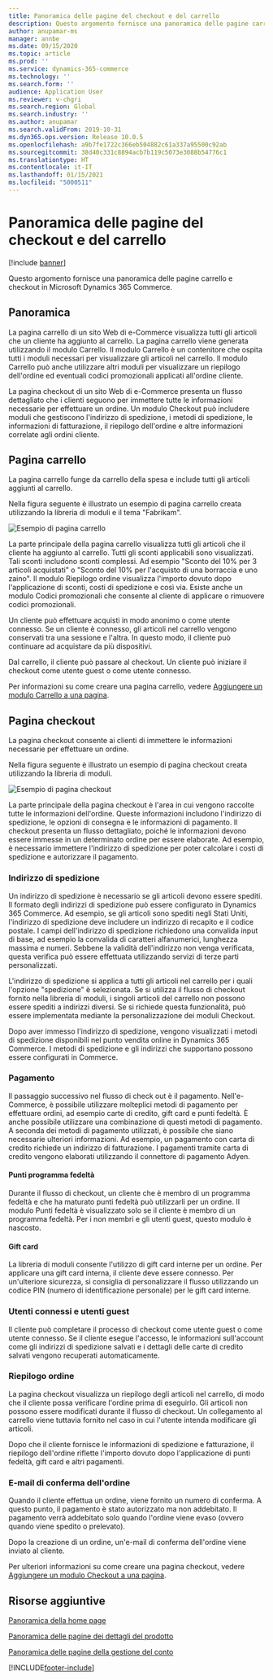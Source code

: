 ```yaml
---
title: Panoramica delle pagine del checkout e del carrello
description: Questo argomento fornisce una panoramica delle pagine carrello e checkout in Microsoft Dynamics 365 Commerce.
author: anupamar-ms
manager: annbe
ms.date: 09/15/2020
ms.topic: article
ms.prod: ''
ms.service: dynamics-365-commerce
ms.technology: ''
ms.search.form: ''
audience: Application User
ms.reviewer: v-chgri
ms.search.region: Global
ms.search.industry: ''
ms.author: anupamar
ms.search.validFrom: 2019-10-31
ms.dyn365.ops.version: Release 10.0.5
ms.openlocfilehash: a9b7fe1722c366eb504882c61a337a95500c92ab
ms.sourcegitcommit: 38d40c331c8894acb7b119c5073e3088b54776c1
ms.translationtype: HT
ms.contentlocale: it-IT
ms.lasthandoff: 01/15/2021
ms.locfileid: "5000511"
---
```

# <a name="cart-and-checkout-pages-overview"></a>Panoramica delle pagine del checkout e del carrello

[!include [banner](includes/banner.md)]

Questo argomento fornisce una panoramica delle pagine carrello e checkout in Microsoft Dynamics 365 Commerce.

## <a name="overview"></a>Panoramica

La pagina carrello di un sito Web di e-Commerce visualizza tutti gli articoli che un cliente ha aggiunto al carrello. La pagina carrello viene generata utilizzando il modulo Carrello. Il modulo Carrello è un contenitore che ospita tutti i moduli necessari per visualizzare gli articoli nel carrello. Il modulo Carrello può anche utilizzare altri moduli per visualizzare un riepilogo dell'ordine ed eventuali codici promozionali applicati all'ordine cliente.

La pagina checkout di un sito Web di e-Commerce presenta un flusso dettagliato che i clienti seguono per immettere tutte le informazioni necessarie per effettuare un ordine. Un modulo Checkout può includere moduli che gestiscono l'indirizzo di spedizione, i metodi di spedizione, le informazioni di fatturazione, il riepilogo dell'ordine e altre informazioni correlate agli ordini cliente.

## <a name="cart-page"></a>Pagina carrello

La pagina carrello funge da carrello della spesa e include tutti gli articoli aggiunti al carrello.

Nella figura seguente è illustrato un esempio di pagina carrello creata utilizzando la libreria di moduli e il tema "Fabrikam".

![Esempio di pagina carrello](./media/cart2.PNG)

La parte principale della pagina carrello visualizza tutti gli articoli che il cliente ha aggiunto al carrello. Tutti gli sconti applicabili sono visualizzati. Tali sconti includono sconti complessi. Ad esempio "Sconto del 10% per 3 articoli acquistati" o "Sconto del 10% per l'acquisto di una borraccia e uno zaino". Il modulo Riepilogo ordine visualizza l'importo dovuto dopo l'applicazione di sconti, costi di spedizione e così via. Esiste anche un modulo Codici promozionali che consente al cliente di applicare o rimuovere codici promozionali.

Un cliente può effettuare acquisti in modo anonimo o come utente connesso. Se un cliente è connesso, gli articoli nel carrello vengono conservati tra una sessione e l'altra. In questo modo, il cliente può continuare ad acquistare da più dispositivi.

Dal carrello, il cliente può passare al checkout. Un cliente può iniziare il checkout come utente guest o come utente connesso.

Per informazioni su come creare una pagina carrello, vedere [Aggiungere un modulo Carrello a una pagina](add-cart-module.md).

## <a name="checkout-page"></a>Pagina checkout

La pagina checkout consente ai clienti di immettere le informazioni necessarie per effettuare un ordine.

Nella figura seguente è illustrato un esempio di pagina checkout creata utilizzando la libreria di moduli.

![Esempio di pagina checkout](./media/Checkout.PNG)

La parte principale della pagina checkout è l'area in cui vengono raccolte tutte le informazioni dell'ordine. Queste informazioni includono l'indirizzo di spedizione, le opzioni di consegna e le informazioni di pagamento. Il checkout presenta un flusso dettagliato, poiché le informazioni devono essere immesse in un determinato ordine per essere elaborate. Ad esempio, è necessario immettere l'indirizzo di spedizione per poter calcolare i costi di spedizione e autorizzare il pagamento.

### <a name="shipping-address"></a>Indirizzo di spedizione

Un indirizzo di spedizione è necessario se gli articoli devono essere spediti. Il formato degli indirizzi di spedizione può essere configurato in Dynamics 365 Commerce. Ad esempio, se gli articoli sono spediti negli Stati Uniti, l'indirizzo di spedizione deve includere un indirizzo di recapito e il codice postale. I campi dell'indirizzo di spedizione richiedono una convalida input di base, ad esempio la convalida di caratteri alfanumerici, lunghezza massima e numeri. Sebbene la validità dell'indirizzo non venga verificata, questa verifica può essere effettuata utilizzando servizi di terze parti personalizzati.

L'indirizzo di spedizione si applica a tutti gli articoli nel carrello per i quali l'opzione "spedizione" è selezionata. Se si utilizza il flusso di checkout fornito nella libreria di moduli, i singoli articoli del carrello non possono essere spediti a indirizzi diversi. Se si richiede questa funzionalità, può essere implementata mediante la personalizzazione dei moduli Checkout.

Dopo aver immesso l'indirizzo di spedizione, vengono visualizzati i metodi di spedizione disponibili nel punto vendita online in Dynamics 365 Commerce. I metodi di spedizione e gli indirizzi che supportano possono essere configurati in Commerce.

### <a name="payment"></a>Pagamento

Il passaggio successivo nel flusso di check out è il pagamento. Nell'e-Commerce, è possibile utilizzare molteplici metodi di pagamento per effettuare ordini, ad esempio carte di credito, gift card e punti fedeltà. È anche possibile utilizzare una combinazione di questi metodi di pagamento. A seconda dei metodi di pagamento utilizzati, è possibile che siano necessarie ulteriori informazioni. Ad esempio, un pagamento con carta di credito richiede un indirizzo di fatturazione. I pagamenti tramite carta di credito vengono elaborati utilizzando il connettore di pagamento Adyen.

#### <a name="loyalty-points"></a>Punti programma fedeltà

Durante il flusso di checkout, un cliente che è membro di un programma fedeltà e che ha maturato punti fedeltà può utilizzarli per un ordine. Il modulo Punti fedeltà è visualizzato solo se il cliente è membro di un programma fedeltà. Per i non membri e gli utenti guest, questo modulo è nascosto.

#### <a name="gift-cards"></a>Gift card

La libreria di moduli consente l'utilizzo di gift card interne per un ordine. Per applicare una gift card interna, il cliente deve essere connesso. Per un'ulteriore sicurezza, si consiglia di personalizzare il flusso utilizzando un codice PIN (numero di identificazione personale) per le gift card interne.

### <a name="signed-in-and-guest-users"></a>Utenti connessi e utenti guest

Il cliente può completare il processo di checkout come utente guest o come utente connesso. Se il cliente esegue l'accesso, le informazioni sull'account come gli indirizzi di spedizione salvati e i dettagli delle carte di credito salvati vengono recuperati automaticamente.

### <a name="order-summary"></a>Riepilogo ordine

La pagina checkout visualizza un riepilogo degli articoli nel carrello, di modo che il cliente possa verificare l'ordine prima di eseguirlo. Gli articoli non possono essere modificati durante il flusso di checkout. Un collegamento al carrello viene tuttavia fornito nel caso in cui l'utente intenda modificare gli articoli.

Dopo che il cliente fornisce le informazioni di spedizione e fatturazione, il riepilogo dell'ordine riflette l'importo dovuto dopo l'applicazione di punti fedeltà, gift card e altri pagamenti.

### <a name="order-confirmation-and-email"></a>E-mail di conferma dell'ordine

Quando il cliente effettua un ordine, viene fornito un numero di conferma. A questo punto, il pagamento è stato autorizzato ma non addebitato. Il pagamento verrà addebitato solo quando l'ordine viene evaso (ovvero quando viene spedito o prelevato).

Dopo la creazione di un ordine, un'e-mail di conferma dell'ordine viene inviato al cliente.

Per ulteriori informazioni su come creare una pagina checkout, vedere [Aggiungere un modulo Checkout a una pagina](add-checkout-module.md).

## <a name="additional-resources"></a>Risorse aggiuntive

[Panoramica della home page](quick-tour-home-page.md)

[Panoramica delle pagine dei dettagli del prodotto](quick-tour-pdp.md)

[Panoramica delle pagine della gestione del conto](quick-tour-account-management.md)


[!INCLUDE[footer-include](../includes/footer-banner.md)]
